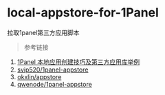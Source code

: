 # local-appstore-for-1Panel
拉取1panel第三方应用脚本

> 参考链接
1. [1Panel 本地应用创建技巧及第三方应用库举例](https://bbs.fit2cloud.com/t/topic/640)
2. [svip520/1panel-appstore](https://gitee.com/svip520/1panel-appstore)
3. [okxlin/appstore](https://github.com/okxlin/appstore)
4. [qwenode/1panel-appstore](https://github.com/qwenode/1panel-appstore)
